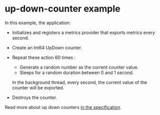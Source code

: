 # up-down-counter example

In this example, the application:

- Initializes and registers a metrics provider that exports metrics every second.
- Create an Int64 UpDown counter.
- Repeat these action 60 times :
  - Generate a random number as the current counter value.
  - Sleeps for a random duration between 0 and 1 second.
  
  In the background thread, every second, the current value of the counter will be exported.
- Destroys the counter.

Read more about up down counters [in the specification](https://opentelemetry.io/docs/reference/specification/metrics/api/#updowncounter).
